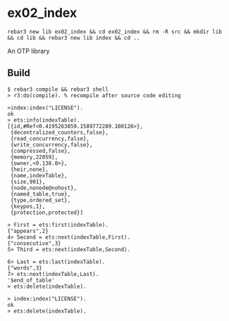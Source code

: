 ex02_index
=====

```
rebar3 new lib ex02_index && cd ex02_index && rm -R src && mkdir lib && cd lib && rebar3 new lib index && cd ..
```
An OTP library

Build
-----

    $ rebar3 compile && rebar3 shell
	> r3:do(compile). % recompile after source code editing 
	
```
>index:index("LICENSE").
ok
> ets:info(indexTable).
[{id,#Ref<0.4195263859.1589772289.100126>},
 {decentralized_counters,false},
 {read_concurrency,false},
 {write_concurrency,false},
 {compressed,false},
 {memory,22059},
 {owner,<0.138.0>},
 {heir,none},
 {name,indexTable},
 {size,901},
 {node,nonode@nohost},
 {named_table,true},
 {type,ordered_set},
 {keypos,1},
 {protection,protected}]
 
> First = ets:first(indexTable).
{"appears",2}
4> Second = ets:next(indexTable,First).
{"consecutive",3}
5> Third = ets:next(indexTable,Second).

6> Last = ets:last(indexTable).
{"words",3}
7> ets:next(indexTable,Last).
'$end_of_table'
> ets:delete(indexTable).
```	

```
> index:index("LICENSE").
ok
> ets:delete(indexTable).
```